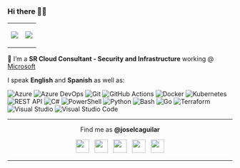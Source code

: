 ### Hi there 👋🎉

<!--
**joselcaguilar/joselcaguilar** is a ✨ _special_ ✨ repository because its `README.md` (this file) appears on your GitHub profile.

Here are some ideas to get you started:

- 🔭 I’m currently working on ...
- 🌱 I’m currently learning ...
- 👯 I’m looking to collaborate on ...
- 🤔 I’m looking for help with ...
- 💬 Ask me about ...
- 📫 How to reach me: ...
- 😄 Pronouns: ...
- ⚡ Fun fact: ...
-->
<p align="center">
<table>
  <tr>
    <td>
<p align="center"><a href="https://github.com/joselcaguilar?tab=repositories"><img src="https://github-readme-stats.vercel.app/api?username=joselcaguilar&count_private=true&show_icons=true&theme=react&hide_border=true&hide=stars" /></a></p>
    </td>
    <td>
<p align="center"><a href="https://github.com/joselcaguilar?tab=repositories"><img src="https://github-readme-stats.vercel.app/api/top-langs?username=joselcaguilar&count_private=true&theme=react&hide_border=true" /></a></p>
    </td>
  </tr>
</table>
</p>

🔭 I’m a **SR Cloud Consultant - Security and Infrastructure** working @ [Microsoft](https://microsoft.com)

I speak **English** and **Spanish** as well as:
<p>
  <img alt="Azure" src="https://img.shields.io/badge/-Azure-0089D6?style=flat-square&logo=microsoft-azure&logoColor=white" />
  <img alt="Azure DevOps" src="https://img.shields.io/badge/-Azure_DevOps-0078D7?style=flat-square&logo=azure-devops&logoColor=white" />
  <img alt="Git" src="https://img.shields.io/badge/-Git-F05032?style=flat-square&logo=git&logoColor=white" />
  <img alt="GitHub Actions" src="https://img.shields.io/badge/-Github_Actions-2088FF?style=flat-square&logo=github-actions&logoColor=white" />
  <img alt="Docker" src="https://img.shields.io/badge/-Docker-2496ED?style=flat-square&logo=docker&logoColor=white" />
  <img alt="Kubernetes" src="https://img.shields.io/badge/-Kubernetes-326CE5?style=flat-square&logo=kubernetes&logoColor=white" />
  <img alt="REST API" src="https://img.shields.io/badge/-REST_API-FF6C37?style=flat-square&logo=postman&logoColor=white" />
  <img alt="C#" src="https://img.shields.io/badge/-C_Sharp-239120?style=flat-square&logo=c-sharp&logoColor=white" />
  <img alt="PowerShell" src="https://img.shields.io/badge/-PowerShell-5391FE?style=flat-square&logo=PowerShell&logoColor=white" />
  <img alt="Python" src="https://img.shields.io/badge/-Python-3670A0?style=flat-square&logo=python&logoColor=ffdd54" />
  <img alt="Bash" src="https://img.shields.io/badge/-Bash-000000?style=flat-square&logo=gnu-bash&logoColor=white" />
  <img alt="Go" src="https://img.shields.io/badge/-Go-00ADD8?style=flat-square&logo=go&logoColor=white" />
  <img alt="Terraform" src="https://img.shields.io/badge/-Terraform-623CE4?style=flat-square&logo=terraform&logoColor=white" />
  <img alt="Visual Studio" src="https://img.shields.io/badge/-Visual_Studio-5C2D91?style=flat-square&logo=go&logoColor=white" />
  <img alt="Visual Studio Code" src="https://img.shields.io/badge/-Visual_Studio_Code-007ACC?style=flat-square&logo=visual-studio-code&logoColor=white" />
</p>

*******
<p align="center">
  Find me as <b>@joselcaguilar</b>
  <p align="center">
    <a href="https://linkedin.com/in/joselcaguilar"><img src="https://upload.wikimedia.org/wikipedia/commons/8/81/LinkedIn_icon.svg" height=30 /></a>
    &nbsp;
    <a href="https://x.com/JoseLCAguilar"><img src="https://upload.wikimedia.org/wikipedia/commons/0/0a/X_logo_2023_%28white%29.svg" height=30 /></a>
    &nbsp;
    <a href="https://bsky.app/profile/social.joselcaguilar.com"><img src="https://upload.wikimedia.org/wikipedia/commons/7/7a/Bluesky_Logo.svg" height=30 /></a>
    &nbsp;
    <a rel="me" href="https://mastodon.social/@joselcaguilar"><img src="https://upload.wikimedia.org/wikipedia/commons/d/d5/Mastodon_logotype_%28simple%29_new_hue.svg" height=30 /></a>
    &nbsp;
    <a href="https://www.buymeacoffee.com/joselcaguilar"><img src="https://cdn.iconscout.com/icon/free/png-512/buymeacoffee-3521318-2944737.png" height=30 /></a>
  </p>
</p>

*******
